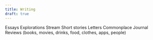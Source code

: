 ```yaml
---
title: Writing
draft: true
---
```


Essays
Explorations
Stream
Short stories
Letters
Commonplace
Journal
Reviews (books, movies, drinks, food, clothes, apps, people)